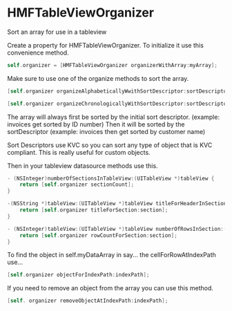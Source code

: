 HMFTableViewOrganizer
====================

Sort an array for use in a tableview

Create a property for HMFTableViewOrganizer.
To initialize it use this convenience method.

```objective-c
self.organizer = [HMFTableViewOrganizer organizerWithArray:myArray];
```

Make sure to use one of the organize methods to sort the array.

```objective-c
[self.organizer organizeAlphabeticallyWwithSortDescriptor:sortDescriptor withInitialSortDescriptor:initialSortDescriptor];

[self.organizer organizeChronologicallyWithSortDescriptor:sortDescriptor withInitialSortDescriptor:initialSortDescriptor];
```
The array will always first be sorted by the initial sort descriptor. (example: invoices get sorted by ID number)
Then it will be sorted by the sortDescriptor (example: invoices then get sorted by customer name)

Sort Descriptors use KVC so you can sort any type of object that is KVC compliant. This is really useful for custom objects.

Then in your tableview datasource methods use this.
```objective-c
- (NSInteger)numberOfSectionsInTableView:(UITableView *)tableView {
    return [self.organizer sectionCount];
}

-(NSString *)tableView:(UITableView *)tableView titleForHeaderInSection:(NSInteger)section {
    return [self.organizer titleForSection:section];
}

- (NSInteger)tableView:(UITableView *)tableView numberOfRowsInSection:(NSInteger)section {
    return [self.organizer rowCountForSection:section];
}
```

To find the object in self.myDataArray in say... the cellForRowAtIndexPath use...

```objective-c
[self.organizer objectForIndexPath:indexPath];
```

If you need to remove an object from the array you can use this method.
```objective-c
[self. organizer removeObjectAtIndexPath:indexPath];
```
